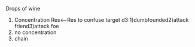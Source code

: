 Drops of wine
1. Concentration Res<--Res to confuse target d3:1)dumbfounded2)attack friend3)attack foe
2. no concentration
3. chain